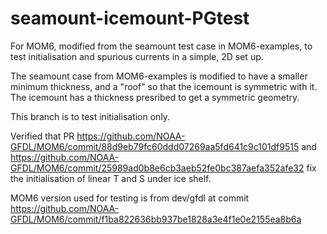 # seamount-icemount-PGtest

For MOM6, modified from the seamount test case in MOM6-examples, to test initialisation and spurious currents in a simple, 2D set up.

The seamount case from MOM6-examples is modified to have a smaller minimum thickness, and a "roof" so that the icemount is symmetric with it. The icemount has a thickness presribed to get a symmetric geometry.


This branch is to test initialisation only.

Verified that PR  https://github.com/NOAA-GFDL/MOM6/commit/88d9eb79fc60ddd07269aa5fd641c9c101df9515 and  https://github.com/NOAA-GFDL/MOM6/commit/25989ad0b8e6cb3aeb52fe0bc387aefa352afe32 fix the initialisation of linear T and S under ice shelf.

MOM6 version used for testing is from dev/gfdl at commit https://github.com/NOAA-GFDL/MOM6/commit/f1ba822636bb937be1828a3e4f1e0e2155ea8b6a
